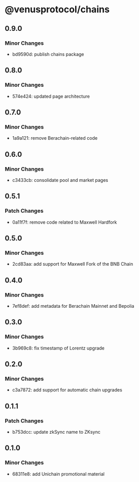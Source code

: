 # @venusprotocol/chains

## 0.9.0

### Minor Changes

- bd9590d: publish chains package

## 0.8.0

### Minor Changes

- 574e424: updated page architecture

## 0.7.0

### Minor Changes

- 1a9a121: remove Berachain-related code

## 0.6.0

### Minor Changes

- c3433cb: consolidate pool and market pages

## 0.5.1

### Patch Changes

- 0a11f7f: remove code related to Maxwell Hardfork

## 0.5.0

### Minor Changes

- 2cd83aa: add support for Maxwell Fork of the BNB Chain

## 0.4.0

### Minor Changes

- 7ef8def: add metadata for Berachain Mainnet and Bepolia

## 0.3.0

### Minor Changes

- 3b969c8: fix timestamp of Lorentz upgrade

## 0.2.0

### Minor Changes

- c3a7872: add support for automatic chain upgrades

## 0.1.1

### Patch Changes

- b753dcc: update zkSync name to ZKsync

## 0.1.0

### Minor Changes

- 68311e8: add Unichain promotional material

